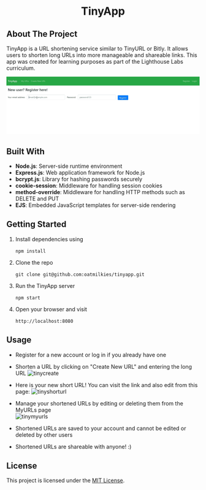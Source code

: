<h1 align="center">TinyApp</h1>

## About The Project

TinyApp is a URL shortening service similar to TinyURL or Bitly. It allows users to shorten long URLs into more manageable and shareable links. This app was created for learning purposes as part of the Lighthouse Labs curriculum.

![tinyapp](https://github.com/oatmilkies/tinyapp/blob/main/docs/tinyapp.gif?raw=true)

## Built With

- **Node.js**: Server-side runtime environment
- **Express.js**: Web application framework for Node.js
- **bcrypt.js**: Library for hashing passwords securely
- **cookie-session**: Middleware for handling session cookies
- **method-override**: Middleware for handling HTTP methods such as DELETE and PUT
- **EJS**: Embedded JavaScript templates for server-side rendering

## Getting Started

1. Install dependencies using
   ```
   npm install
   ```
2. Clone the repo
   ```
   git clone git@github.com:oatmilkies/tinyapp.git
   ```
3. Run the TinyApp server
   ```
   npm start
   ```
4. Open your browser and visit
   ```
   http://localhost:8080
   ```

## Usage

- Register for a new account or log in if you already have one
- Shorten a URL by clicking on "Create New URL" and entering the long URL
   ![tinycreate](https://github.com/oatmilkies/tinyapp/assets/148240283/aca1129c-db64-47fd-b3bd-874357af7121)

- Here is your new short URL! You can visit the link and also edit from this page:
   ![tinyshorturl](https://github.com/oatmilkies/tinyapp/assets/148240283/fc9d4fb4-8293-4972-b5ae-36244f862d84)

- Manage your shortened URLs by editing or deleting them from the MyURLs page   
   ![tinymyurls](https://github.com/oatmilkies/tinyapp/assets/148240283/c476c9a3-ffaa-4189-9ba2-06c65839a504)

- Shortened URLs are saved to your account and cannot be edited or deleted by other users
- Shortened URLs are shareable with anyone! :)

## License

This project is licensed under the [MIT License](https://github.com/git/git-scm.com/blob/main/MIT-LICENSE.txt).
